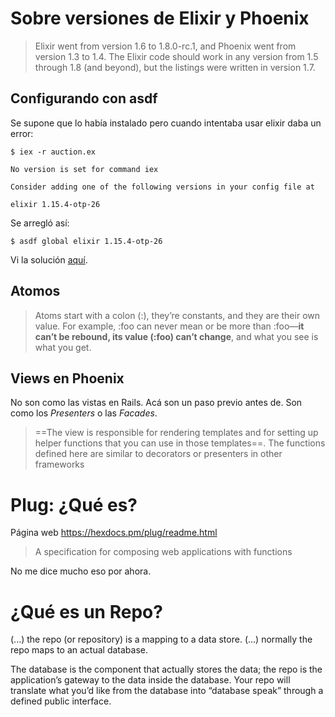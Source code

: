 # Sobre versiones de Elixir y Phoenix

> Elixir went from version 1.6 to 1.8.0-rc.1, and Phoenix went from version 1.3 to 1.4. The Elixir code should work in any version from 1.5 through 1.8 (and beyond), but the listings were written in version 1.7.

## Configurando con asdf

Se supone que lo había instalado pero cuando intentaba usar elixir daba un error:
```
$ iex -r auction.ex 

No version is set for command iex

Consider adding one of the following versions in your config file at 

elixir 1.15.4-otp-26
```

Se arregló así:
```
$ asdf global elixir 1.15.4-otp-26
```

Vi la solución [aquí](https://stackoverflow.com/questions/73588577/asdf-no-version-is-set-for-command-elixir).

## Atomos

> Atoms start with a colon (:), they’re constants, and they are their own value. For example, :foo can never mean or be more than :foo—**it can’t be rebound, its value (:foo) can’t change**, and what you see is what you get.

## Views en Phoenix

No son como las vistas en Rails. Acá son un paso previo antes de. Son como los _Presenters_ o las _Facades_.

> ==The view is responsible for rendering templates and for setting up helper functions that you can use in those templates==. The functions defined here are similar to decorators or presenters in other frameworks

# Plug: ¿Qué es?

Página web https://hexdocs.pm/plug/readme.html

> A specification for composing web applications with functions

No me dice mucho eso por ahora.

# ¿Qué es un Repo?

 (...) the repo (or repository) is a mapping to a data store. (...) normally the repo maps to an actual database.

The database is the component that actually stores the data; the repo is the application’s gateway to the data inside the database. Your repo will translate what you’d like from the database into “database speak” through a defined public interface.